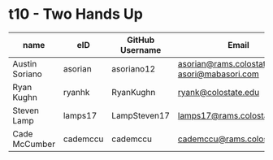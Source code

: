 # t10 - Two Hands Up

| name | eID | GitHub Username | Email |
|------|-----|-----------------|-------|
| Austin Soriano | asorian | asoriano12 | asorian@rams.colostate.edu or asori@mabasori.com |
| Ryan Kughn | ryanhk | RyanKughn | ryank@colostate.edu |
| Steven Lamp | lamps17 | LampSteven17 | lamps17@rams.colostate.edu |
| Cade McCumber | cademccu | cademccu | cademccu@rams.colostate.edu |
